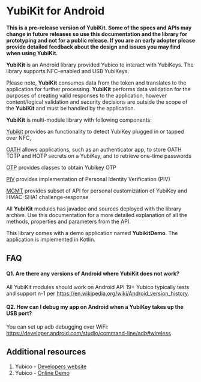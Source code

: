 # YubiKit for Android
**This is a pre-release version of YubiKit. Some of the specs and APIs may change in future releases so use this documentation and the library for prototyping and not for a public release. If you are an early adopter please provide detailed feedback about the design and issues you may find when using YubiKit.**

**YubiKit**  is an Android library provided Yubico to interact with YubiKeys. The library supports NFC-enabled and USB YubiKeys.

Please note, **YubiKit** consumes data from the token and translates to the application for further processing. **YubiKit** performs data validation for the purposes of creating valid responses to the application, however content/logical validation and security decisions are outside the scope of the **YubiKit** and must be handled by the application.

**YubiKit** is multi-module library with following components:

[Yubikit](./yubikit/README.md) provides an functionality to detect YubiKey plugged in or tapped over NFC,

[OATH](./oath/README.md) allows applications, such as an authenticator app, to store OATH TOTP and HOTP secrets on a YubiKey, and to retrieve one-time passwords

[OTP](./otp/README.md) provides classes to obtain Yubikey OTP

[PIV](./piv/README.md) provides implementation of Personal Identity Verification (PIV)

[MGMT](./management/README.md) provides subset of API for personal customization of YubiKey and HMAC-SHA1 challenge-response

All **YubiKit** modules has javadoc and sources deployed with the library archive. Use this documentation for a more detailed explanation of all the methods, properties and parameters from the API.

This library comes with a demo application named **YubikitDemo**. The application is implemented in Kotlin.

## FAQ <a name="faq"></a>

#### Q1. Are there any versions of Android where YubiKit does not work?

All YubiKit modules should work on Android API 19+
Yubico typically tests and support n-1 per https://en.wikipedia.org/wiki/Android_version_history.

#### Q2. How can I debug my app on Android when a YubiKey takes up the USB port?

You can set up adb debugging over WiFi: https://developer.android.com/studio/command-line/adb#wireless

## Additional resources <a name="additional_resources"></a>
1. Yubico - [Developers website](https://developers.yubico.com)
2. Yubico - [Online Demo](https://demo.yubico.com)
![]()
